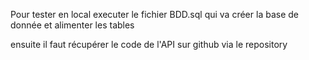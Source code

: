 Pour tester en local executer le fichier BDD.sql qui va créer la base de donnée et alimenter les tables

ensuite il faut récupérer le code de l'API sur github via le repository
